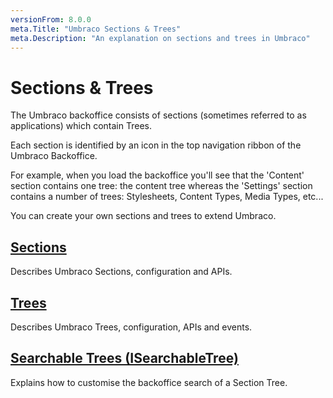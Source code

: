 ```yaml
---
versionFrom: 8.0.0
meta.Title: "Umbraco Sections & Trees"
meta.Description: "An explanation on sections and trees in Umbraco"
---
```


# Sections & Trees

The Umbraco backoffice consists of sections (sometimes referred to as applications) which contain Trees.

Each section is identified by an icon in the top navigation ribbon of the Umbraco Backoffice.

For example, when you load the backoffice you'll see that the 'Content' section contains one tree: the content tree whereas the 'Settings' section contains a number of trees: Stylesheets, Content Types, Media Types, etc...

You can create your own sections and trees to extend Umbraco.

## [Sections](Sections/index.md)

Describes Umbraco Sections, configuration and APIs.

## [Trees](Trees/index.md)

Describes Umbraco Trees, configuration, APIs and events.

## [Searchable Trees (ISearchableTree)](Searchable-Trees/index.md)

Explains how to customise the backoffice search of a Section Tree.
